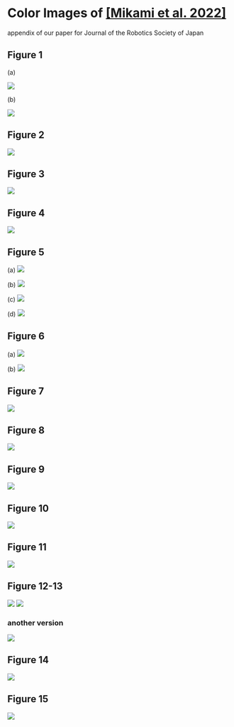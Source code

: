 # Color Images of [[Mikami et al. 2022]](https://www.jstage.jst.go.jp/article/jrsj/40/2/40_40_143/_article/-char/ja)

appendix of our paper for Journal of the Robotics Society of Japan

## Figure 1

(a)

![](./fig_1_a.png)

(b)

![](./fig_1_b.png)

## Figure 2

![](./fig_2.png)

## Figure 3

![](./fig_3.png)

## Figure 4

![](./fig_4.png)

## Figure 5

(a)
![](./fig_5_a.png)

(b)
![](./fig_5_b.png)

(c)
![](./fig_5_c.png)

(d)
![](./fig_5_d.png)

## Figure 6

(a)
![](./fig_6_a.png)

(b)
![](./fig_6_b.png)

## Figure 7

![](./fig_7.png)


## Figure 8

![](./fig_8.png)


## Figure 9

![](./fig_9.png)


## Figure 10

![](./fig_10.png)


## Figure 11

![](./fig_11.png)


## Figure 12-13

![](./fig_12.png)
![](./fig_13.png)

### another version

![](./fig_12_13_another.png)


## Figure 14

![](./fig_14.png)



## Figure 15

![](./fig_15.png)




